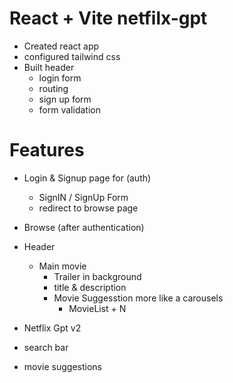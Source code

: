 # React + Vite netfilx-gpt

- Created react app
- configured tailwind css
- Built header
  - login form
  - routing
  - sign up form
  - form validation

# Features

- Login & Signup page for (auth)
  - SignIN / SignUp Form
  - redirect to browse page
- Browse (after authentication)
- Header

  - Main movie
    - Trailer in background
    - title & description
    - Movie Suggesstion more like a carousels
      - MovieList + N

- Netflix Gpt v2
- search bar
- movie suggestions
